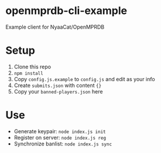 # openmprdb-cli-example
Example client for NyaaCat/OpenMPRDB

# Setup

1. Clone this repo
2. `npm install`
3. Copy `config.js.example` to `config.js` and edit as your info
4. Create `submits.json` with content `{}`
5. Copy your `banned-players.json` here

# Use

- Generate keypair: `node index.js init`
- Register on server: `node index.js reg`
- Synchronize banlist: `node index.js sync`
